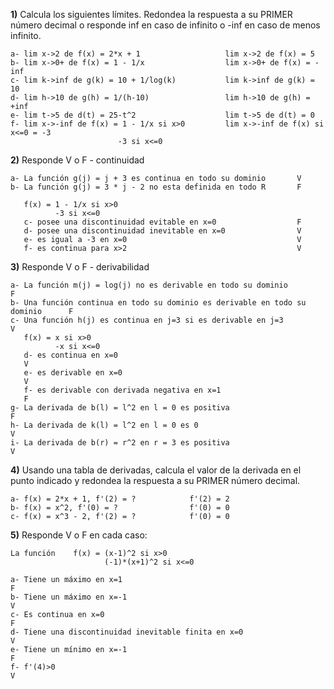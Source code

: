 **1)** Calcula los siguientes límites. Redondea la respuesta a su PRIMER número decimal o responde inf en caso de infinito o -inf en caso de menos infinito.

    a- lim x->2 de f(x) = 2*x + 1                   lim x->2 de f(x) = 5
    b- lim x->0+ de f(x) = 1 - 1/x                  lim x->0+ de f(x) = -inf
    c- lim k->inf de g(k) = 10 + 1/log(k)           lim k->inf de g(k) = 10
    d- lim h->10 de g(h) = 1/(h-10)                 lim h->10 de g(h) = +inf
    e- lim t->5 de d(t) = 25-t^2                    lim t->5 de d(t) = 0
    f- lim x->-inf de f(x) = 1 - 1/x si x>0         lim x->-inf de f(x) si x<=0 = -3
                            -3 si x<=0


**2)** Responde V o F - continuidad

    a- La función g(j) = j + 3 es continua en todo su dominio       V
    b- La función g(j) = 3 * j - 2 no esta definida en todo R       F
       
       f(x) = 1 - 1/x si x>0
              -3 si x<=0
       c- posee una discontinuidad evitable en x=0                  F           
       d- posee una discontinuidad inevitable en x=0                V
       e- es igual a -3 en x=0                                      V
       f- es continua para x>2                                      V

**3)** Responde V o F - derivabilidad

    a- La función m(j) = log(j) no es derivable en todo su dominio                  F                 
    b- Una función continua en todo su dominio es derivable en todo su dominio      F 
    c- Una función h(j) es continua en j=3 si es derivable en j=3                   V
       f(x) = x si x>0
              -x si x<=0
       d- es continua en x=0
       V
       e- es derivable en x=0
       V
       f- es derivable con derivada negativa en x=1
       F
    g- La derivada de b(l) = l^2 en l = 0 es positiva
    F
    h- La derivada de k(l) = l^2 en l = 0 es 0
    V
    i- La derivada de b(r) = r^2 en r = 3 es positiva
    V

**4)** Usando una tabla de derivadas, calcula el valor de la derivada en el punto indicado y redondea la respuesta a su PRIMER número decimal.

    a- f(x) = 2*x + 1, f'(2) = ?            f'(2) = 2
    b- f(x) = x^2, f'(0) = ?                f'(0) = 0
    c- f(x) = x^3 - 2, f'(2) = ?            f'(0) = 0

    
**5)** Responde V o F en cada caso:

    La función    f(x) = (x-1)^2 si x>0
                         (-1)*(x+1)^2 si x<=0
    
    a- Tiene un máximo en x=1
    F
    b- Tiene un máximo en x=-1
    V
    c- Es continua en x=0
    F
    d- Tiene una discontinuidad inevitable finita en x=0
    V
    e- Tiene un mínimo en x=-1
    F
    f- f'(4)>0
    V